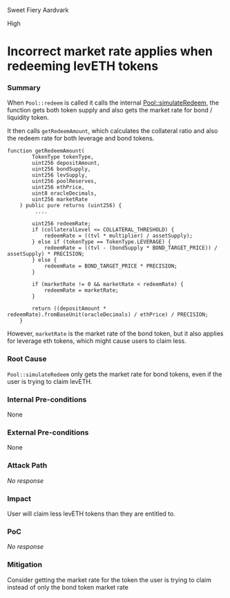 Sweet Fiery Aardvark

High

# Incorrect market rate applies when redeeming levETH tokens

### Summary

When `Pool::redeem` is called it calls the internal [Pool::simulateRedeem](https://github.com/sherlock-audit/2024-12-plaza-finance/tree/main/plaza-evm/src/Pool.sol#L443-L451), the function gets both token supply and also gets the market rate for bond / liquidity token.

It then calls `getRedeemAmount`, which calculates the collateral ratio and also the redeem rate for both leverage and bond tokens.


```solidity
function getRedeemAmount(
        TokenType tokenType,
        uint256 depositAmount,
        uint256 bondSupply,
        uint256 levSupply,
        uint256 poolReserves,
        uint256 ethPrice,
        uint8 oracleDecimals,
        uint256 marketRate
    ) public pure returns (uint256) {
         ....

        uint256 redeemRate;
        if (collateralLevel <= COLLATERAL_THRESHOLD) {
            redeemRate = ((tvl * multiplier) / assetSupply);
        } else if (tokenType == TokenType.LEVERAGE) {
            redeemRate = ((tvl - (bondSupply * BOND_TARGET_PRICE)) / assetSupply) * PRECISION;
        } else {
            redeemRate = BOND_TARGET_PRICE * PRECISION;
        }

        if (marketRate != 0 && marketRate < redeemRate) {
            redeemRate = marketRate;
        }

        return ((depositAmount * redeemRate).fromBaseUnit(oracleDecimals) / ethPrice) / PRECISION;
    }
```

However, `marketRate` is the market rate of the bond token, but it also applies for leverage eth tokens, which might cause users to claim less.

### Root Cause

`Pool::simulateRedeem` only gets the market rate for bond tokens, even if the user is trying to claim levETH.

### Internal Pre-conditions

None

### External Pre-conditions

None

### Attack Path

_No response_

### Impact

User will claim less levETH tokens than they are entitled to.

### PoC

_No response_

### Mitigation

Consider getting the market rate for the token the user is trying to claim instead of only the bond token market rate